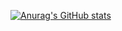 [![Anurag's GitHub stats](https://github-readme-stats.vercel.app/api?username=KipSong)](https://github.com/anuraghazra/github-readme-stats)
